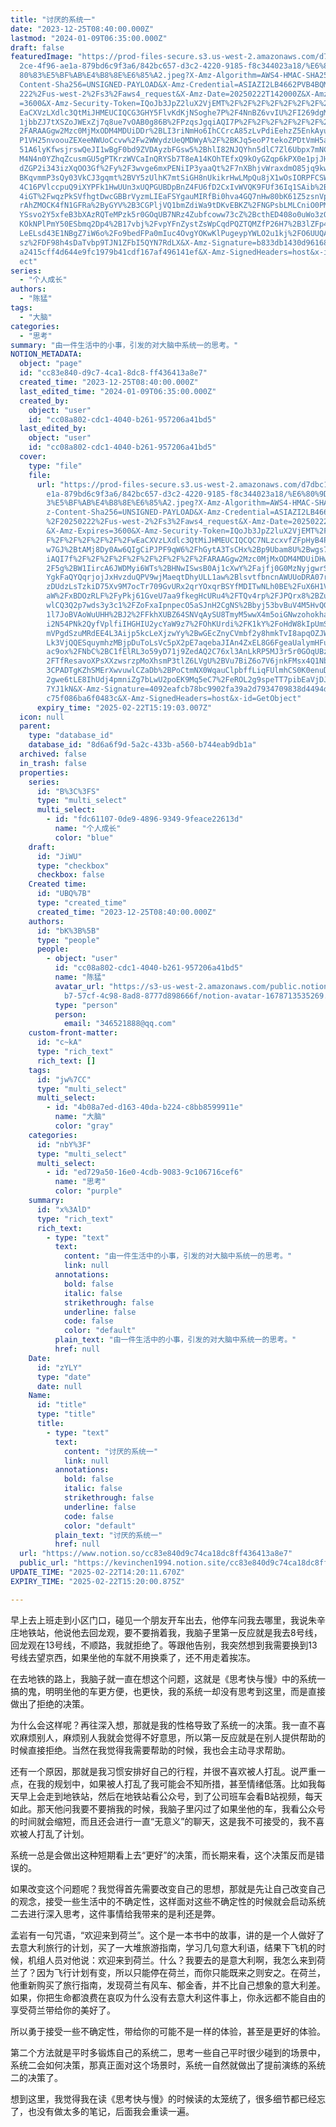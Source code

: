 ```yaml
---
title: "讨厌的系统一"
date: "2023-12-25T08:40:00.000Z"
lastmod: "2024-01-09T06:35:00.000Z"
draft: false
featuredImage: "https://prod-files-secure.s3.us-west-2.amazonaws.com/d7dbc101-8\
  2ce-4f96-ae1a-879bd6c9f3a6/842bc657-d3c2-4220-9185-f8c344023a18/%E6%80%9D%E8%\
  80%83%E5%BF%AB%E4%B8%8E%E6%85%A2.jpeg?X-Amz-Algorithm=AWS4-HMAC-SHA256&X-Amz-\
  Content-Sha256=UNSIGNED-PAYLOAD&X-Amz-Credential=ASIAZI2LB4662PVB4BQM%2F20250\
  222%2Fus-west-2%2Fs3%2Faws4_request&X-Amz-Date=20250222T142000Z&X-Amz-Expires\
  =3600&X-Amz-Security-Token=IQoJb3JpZ2luX2VjEMT%2F%2F%2F%2F%2F%2F%2F%2F%2F%2Fw\
  EaCXVzLXdlc3QtMiJHMEUCIQCG3GHY5FlvKdKjNSoghe7P%2F4NnBZ6vvIU%2FI269dgMEtQIgaoc\
  1jbbZJ7tXSZoJWExZj7q8ue7vOAB0g86B%2FPzqsJgqiAQI7P%2F%2F%2F%2F%2F%2F%2F%2F%2F%\
  2FARAAGgw2Mzc0MjMxODM4MDUiDDr%2BLI3riNmHo6IhCCrcA85zLvPdiEehzZ5EnkAyuqvRPHgEn\
  P1VH25nvoouZEXeeNWUoCcvw%2Fw2WWydzUeQMDWyA%2F%2BKJq5eoP7tekoZPDtVmH5apZ5PwkMf\
  51A6lyKfwsjrswQeJI1wBgF0bd9ZVDAyzbFGsw5%2BhlI82NJQYhn5dlC7Zl6Ubpx7mNCWci6ZYuF\
  M4N4n0YZhqZcusmGU5gPTKrzWVCaInQRYSb7T8eA14KOhTEfxQ9kOyGZqp6kPX0e1pjJHDnYoVxkv\
  dZGP2i343izXqOO3Gf%2Fy%2F3wvge6mxPENiIP3yaaQt%2F7nXBhjvWraxdmO85jq9kwJ9gOVE%2\
  BKqvmmP3sQy03VkCJ3gqmt%2BVY5zUlhK7mtSiGH8nUkikrHwLMpQu8jX1wOsIORPFCSW3vSU2vEl\
  4C16PVlccpuQ9iXYPFk1HwUUn3xUQPGUBDpBnZ4FU6fD2CxIvWVQK9FUf36Iq1SAib%2B35OE6R5R\
  4iGT%2FwqzPkSVfhgtDwcGBBrVyzmLIEaFSYgauMIRfBi0hva4GQ7nHw80bK61Z5zsnVpElOzXXPk\
  rAhZMOCK4fN1GFRa%2ByGYV%2B3CGPljVQ1bmZdiWa9tDKvEBKZ%2FNGPsbLMLCniO0PMtJnY%2Ft\
  YSsvo2Y5xfeB3bXAzRQTeMPzk5r0GOqUB7NRz4Zubfcoww73cZ%2BcthED408o0uWo3zQ8dybSklZ\
  KOkNPlPmY50ESbmq2Dp4%2B17vbj%2FvpYFnZystZsWpCqdPQZTQMZfP26H7%2B3lZFp4k0YDhixW\
  LeELsd43E1NBgZ7iW6o%2Fo9bedFPa0mIuc4OvgYOKwKlPugeypYWLO2u1kj%2FO6UUQAjq6NwCkV\
  sz%2FDF98h4sDaTvbp9TJN1ZFbI5QYN7RdLX&X-Amz-Signature=b833db1430d96168a7fd5b61\
  a2415cff4d644e9fc1979b41cdf167af496141ef&X-Amz-SignedHeaders=host&x-id=GetObj\
  ect"
series:
  - "个人成长"
authors:
  - "陈猛"
tags:
  - "大脑"
categories:
  - "思考"
summary: "由一件生活中的小事，引发的对大脑中系统一的思考。"
NOTION_METADATA:
  object: "page"
  id: "cc83e840-d9c7-4ca1-8dc8-ff436413a8e7"
  created_time: "2023-12-25T08:40:00.000Z"
  last_edited_time: "2024-01-09T06:35:00.000Z"
  created_by:
    object: "user"
    id: "cc08a802-cdc1-4040-b261-957206a41bd5"
  last_edited_by:
    object: "user"
    id: "cc08a802-cdc1-4040-b261-957206a41bd5"
  cover:
    type: "file"
    file:
      url: "https://prod-files-secure.s3.us-west-2.amazonaws.com/d7dbc101-82ce-4f96-a\
        e1a-879bd6c9f3a6/842bc657-d3c2-4220-9185-f8c344023a18/%E6%80%9D%E8%80%8\
        3%E5%BF%AB%E4%B8%8E%E6%85%A2.jpeg?X-Amz-Algorithm=AWS4-HMAC-SHA256&X-Am\
        z-Content-Sha256=UNSIGNED-PAYLOAD&X-Amz-Credential=ASIAZI2LB4665UMZXH5O\
        %2F20250222%2Fus-west-2%2Fs3%2Faws4_request&X-Amz-Date=20250222T141903Z\
        &X-Amz-Expires=3600&X-Amz-Security-Token=IQoJb3JpZ2luX2VjEMT%2F%2F%2F%2\
        F%2F%2F%2F%2F%2F%2FwEaCXVzLXdlc3QtMiJHMEUCIQCQC7NLzcxvfZFpHyB4P8ROw9qwR\
        w7GJ%2BtAMj8Dy0Aw6QIgCiPJPF9qW6%2FhGytA3TsCHx%2Bp9Ubam8U%2Bwgs7vIWhnvUq\
        iAQI7f%2F%2F%2F%2F%2F%2F%2F%2F%2F%2FARAAGgw2Mzc0MjMxODM4MDUiDHwq7otHGi%\
        2F5g%2BW1IircA6JWDMyi6WTs%2BHNwISwsB0Aj1cXwY%2Fajfj0G0MzNyjgwrS6zGABgBp\
        YgkFaQYQqrjojJxHvzduQPV9wjMaeqtDhyULL1aw%2BlsvtfbncnAWUUoDRA07rJoATgDkm\
        zDUdzLsTzkiD75Xv9M7ocTr709GvURx2qrYOxqrBSYfMDITwNLh0BE%2FuX6H1VbPU82oXO\
        aW%2FxBDOzRLF%2FyPkj61GveU7aa9fkegHcURu4%2FTQv4rp%2FJPQrx8%2BZu15iGdNF8\
        wlCQ3Q2p7wds3y3c1%2FZoFxaIpnpecO5aSJnH2CgNS%2Bbyj53bvBuV4M5HvQG9Fa14jLS\
        1l7JoBVAoWuUHH%2BJ2%2FFkhXUBZ64SNVqAySU8TmyM5wwX4m5oiGNwzohokha%2B2B4KK\
        i2N54PNk2QyfVplfiIHGHIU2ycYaW9z7%2FOhKUrdi%2FK1kY%2FoHdW8kIpUmSZYH1szA8\
        mVPgdSzuMRdEE4L3Aijp5kcLeXjzwYy%2BwGEcZnyCVmbf2y8hmkTvI8apqOZJWO6Jd4dBc\
        Lk3VjQQESquymhzMBjpDuToLsVc5pX2pE7aqebaJIAn4ZxEL8G6FgeaUalymHFuMC2Y5gdY\
        ac9ox%2FNbC%2BC1fElRL3o59yD71j9ZedAQ2C76xl3AnLkRP5MJ3r5r0GOqUBzkwL2ETJ%\
        2FTfResavoXPsXXzwsrzpMoXhsmP3tlZ6LVgU%2BVu7BiZ6o7V6jnkFMsx4Q1NbBGO6MsRA\
        3CPADTgKZhSMErXwvuwlCZaDb%2BPoCtmNX0WqauClpbffLiqFUlmhCS0K0enuDEPxbUEnQ\
        2gwe6tLE8IhUdj4pmniZg7bLwU2poEK9Mq5eC7%2FeROL2g9speTT7pibEaVjDJdRkm8mAT\
        7YJ1kN&X-Amz-Signature=4092eafcb78bc9902fa39a2d7934709838d4494df0342958\
        c75f086ba6f0483c&X-Amz-SignedHeaders=host&x-id=GetObject"
      expiry_time: "2025-02-22T15:19:03.007Z"
  icon: null
  parent:
    type: "database_id"
    database_id: "8d6a6f9d-5a2c-433b-a560-b744eab9db1a"
  archived: false
  in_trash: false
  properties:
    series:
      id: "B%3C%3FS"
      type: "multi_select"
      multi_select:
        - id: "fdc61107-0de9-4896-9349-9feace22613d"
          name: "个人成长"
          color: "blue"
    draft:
      id: "JiWU"
      type: "checkbox"
      checkbox: false
    Created time:
      id: "UBQ%7B"
      type: "created_time"
      created_time: "2023-12-25T08:40:00.000Z"
    authors:
      id: "bK%3B%5B"
      type: "people"
      people:
        - object: "user"
          id: "cc08a802-cdc1-4040-b261-957206a41bd5"
          name: "陈猛"
          avatar_url: "https://s3-us-west-2.amazonaws.com/public.notion-static.com/775523\
            b7-57cf-4c98-8ad8-8777d898666f/notion-avatar-1678713535269.png"
          type: "person"
          person:
            email: "346521888@qq.com"
    custom-front-matter:
      id: "c~kA"
      type: "rich_text"
      rich_text: []
    tags:
      id: "jw%7CC"
      type: "multi_select"
      multi_select:
        - id: "4b08a7ed-d163-40da-b224-c8bb8599911e"
          name: "大脑"
          color: "gray"
    categories:
      id: "nbY%3F"
      type: "multi_select"
      multi_select:
        - id: "ed729a50-16e0-4cdb-9083-9c106716cef6"
          name: "思考"
          color: "purple"
    summary:
      id: "x%3AlD"
      type: "rich_text"
      rich_text:
        - type: "text"
          text:
            content: "由一件生活中的小事，引发的对大脑中系统一的思考。"
            link: null
          annotations:
            bold: false
            italic: false
            strikethrough: false
            underline: false
            code: false
            color: "default"
          plain_text: "由一件生活中的小事，引发的对大脑中系统一的思考。"
          href: null
    Date:
      id: "zYLY"
      type: "date"
      date: null
    Name:
      id: "title"
      type: "title"
      title:
        - type: "text"
          text:
            content: "讨厌的系统一"
            link: null
          annotations:
            bold: false
            italic: false
            strikethrough: false
            underline: false
            code: false
            color: "default"
          plain_text: "讨厌的系统一"
          href: null
  url: "https://www.notion.so/cc83e840d9c74ca18dc8ff436413a8e7"
  public_url: "https://kevinchen1994.notion.site/cc83e840d9c74ca18dc8ff436413a8e7"
UPDATE_TIME: "2025-02-22T14:20:11.670Z"
EXPIRY_TIME: "2025-02-22T15:20:00.875Z"

---
```

<link rel="stylesheet" href="https://cdn.jsdelivr.net/npm/katex@0.16.2/dist/katex.min.css" integrity="sha384-bYdxxUwYipFNohQlHt0bjN/LCpueqWz13HufFEV1SUatKs1cm4L6fFgCi1jT643X" crossorigin="anonymous">


早上去上班走到小区门口，碰见一个朋友开车出去，他停车问我去哪里，我说朱辛庄地铁站，他说他去回龙观，要不要捎着我，我脑子里第一反应就是我去8号线，回龙观在13号线，不顺路，我就拒绝了。等跟他告别，我突然想到我需要换到13号线去望京西，如果坐他的车就不用换乘了，还不用走着挨冻。


在去地铁的路上，我脑子就一直在想这个问题，这就是《思考快与慢》中的系统一搞的鬼，明明坐他的车更方便，也更快，我的系统一却没有思考到这里，而是直接做出了拒绝的决策。


为什么会这样呢？再往深入想，那就是我的性格导致了系统一的决策。我一直不喜欢麻烦别人，麻烦别人我就会觉得不好意思，所以第一反应就是在别人提供帮助的时候直接拒绝。当然在我觉得我需要帮助的时候，我也会主动寻求帮助。


还有一个原因，那就是我习惯安排好自己的行程，并很不喜欢被人打乱。说严重一点，在我的规划中，如果被人打乱了我可能会不知所措，甚至情绪低落。比如我每天早上会走到地铁站，然后在地铁站看公众号，到了公司班车会看B站视频，每天如此。那天他问我要不要捎我的时候，我脑子里闪过了如果坐他的车，我看公众号的时间就会缩短，而且还会进行一直“无意义”的聊天，这是我不可接受的，我不喜欢被人打乱了计划。


系统一总是会做出这种短期看上去“更好”的决策，而长期来看，这个决策反而是错误的。


如果改变这个问题呢？我觉得首先需要改变自己的思想，那就是先让自己改变自己的观念，接受一些生活中的不确定性，这样面对这些不确定性的时候就会启动系统二去进行深入思考，这件事情给我带来的是利还是弊。


孟岩有一句咒语，“欢迎来到荷兰”。这个是一本书中的故事，讲的是一个人做好了去意大利旅行的计划，买了一大堆旅游指南，学习几句意大利语，结果下飞机的时候，机组人员对他说：欢迎来到荷兰。什么？我要去的是意大利啊，我怎么来到荷兰了？因为飞行计划有变，所以只能停在荷兰，而你只能既来之则安之。在荷兰，他重新购买了旅行指南，发现荷兰有风车、郁金香，并不比自己想象的意大利差。如果，你把生命都浪费在哀叹为什么没有去意大利这件事上，你永远都不能自由的享受荷兰带给你的美好了。


所以勇于接受一些不确定性，带给你的可能不是一样的体验，甚至是更好的体验。


第二个方法就是平时多锻炼自己的系统二，思考一些自己平时很少碰到的场景中，系统二会如何决策，那真正面对这个场景时，系统一自然就做出了提前演练的系统二的决策了。


想到这里，我觉得我在读《思考快与慢》的时候读的太笼统了，很多细节都已经忘了，也没有做太多的笔记，后面我会重读一遍。


